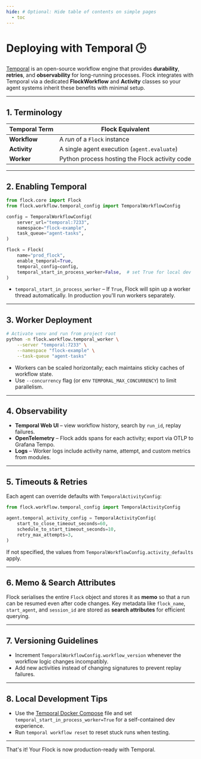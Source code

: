 ```yaml
---
hide: # Optional: Hide table of contents on simple pages
  - toc
---
```


# Deploying with Temporal 🕒

[Temporal](https://temporal.io/) is an open-source workflow engine that provides **durability**, **retries**, and **observability** for long-running processes.  Flock integrates with Temporal via a dedicated **FlockWorkflow** and **Activity** classes so your agent systems inherit these benefits with minimal setup.

---

## 1. Terminology

| Temporal Term | Flock Equivalent |
| ------------- | --------------- |
| **Workflow** | A *run* of a `Flock` instance |
| **Activity** | A single agent execution (`agent.evaluate`) |
| **Worker** | Python process hosting the Flock activity code |

---

## 2. Enabling Temporal

```python
from flock.core import Flock
from flock.workflow.temporal_config import TemporalWorkflowConfig

config = TemporalWorkflowConfig(
    server_url="temporal:7233",
    namespace="flock-example",
    task_queue="agent-tasks",
)

flock = Flock(
    name="prod_flock",
    enable_temporal=True,
    temporal_config=config,
    temporal_start_in_process_worker=False,  # set True for local dev
)
```

* `temporal_start_in_process_worker` – If `True`, Flock will spin up a worker thread automatically.  In production you'll run workers separately.

---

## 3. Worker Deployment

```bash
# Activate venv and run from project root
python -m flock.workflow.temporal_worker \
    --server "temporal:7233" \
    --namespace "flock-example" \
    --task-queue "agent-tasks"
```

* Workers can be scaled horizontally; each maintains sticky caches of workflow state.
* Use `--concurrency` flag (or env `TEMPORAL_MAX_CONCURRENCY`) to limit parallelism.

---

## 4. Observability

* **Temporal Web UI** – view workflow history, search by `run_id`, replay failures.
* **OpenTelemetry** – Flock adds spans for each activity; export via OTLP to Grafana Tempo.
* **Logs** – Worker logs include activity name, attempt, and custom metrics from modules.

---

## 5. Timeouts & Retries

Each agent can override defaults with `TemporalActivityConfig`:

```python
from flock.workflow.temporal_config import TemporalActivityConfig

agent.temporal_activity_config = TemporalActivityConfig(
    start_to_close_timeout_seconds=60,
    schedule_to_start_timeout_seconds=10,
    retry_max_attempts=3,
)
```

If not specified, the values from `TemporalWorkflowConfig.activity_defaults` apply.

---

## 6. Memo & Search Attributes

Flock serialises the entire `Flock` object and stores it as **memo** so that a run can be resumed even after code changes.  Key metadata like `flock_name`, `start_agent`, and `session_id` are stored as **search attributes** for efficient querying.

---

## 7. Versioning Guidelines

* Increment `TemporalWorkflowConfig.workflow_version` whenever the workflow logic changes incompatibly.
* Add new activities instead of changing signatures to prevent replay failures.

---

## 8. Local Development Tips

* Use the [Temporal Docker Compose](https://github.com/temporalio/docker-compose) file and set `temporal_start_in_process_worker=True` for a self-contained dev experience.
* Run `temporal workflow reset` to reset stuck runs when testing.

---

That's it! Your Flock is now production-ready with Temporal.
